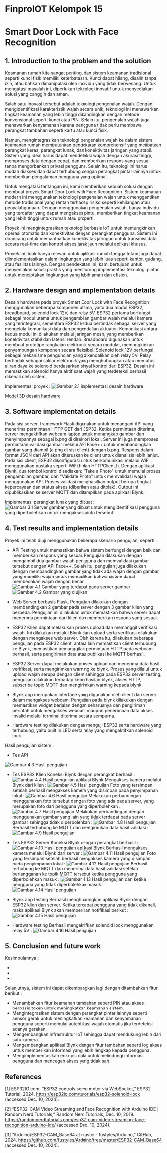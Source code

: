 # FinproIOT Kelompok 15

# Smart Door Lock with Face Recognition

## 1. Introduction to the problem and the solution

Keamanan rumah kita sangat penting, dan sistem keamanan tradisional seperti kunci fisik memiliki keterbatasan. Kunci dapat hilang, disalin tanpa izin, atau bahkan dimanipulasi oleh individu yang tidak berwenang. Untuk mengatasi masalah ini, diperlukan teknologi inovatif untuk menyediakan solusi yang canggih dan aman.

Salah satu inovasi tersebut adalah teknologi pengenalan wajah. Dengan mengidentifikasi karakteristik wajah secara unik, teknologi ini menawarkan tingkat keamanan yang lebih tinggi dibandingkan dengan metode konvensional seperti kunci atau PIN. Selain itu, pengenalan wajah juga menawarkan kenyamanan karena pengguna tidak perlu membawa perangkat tambahan seperti kartu atau kunci fisik.

Namun, mengintegrasikan teknologi pengenalan wajah ke dalam sistem keamanan rumah membutuhkan pendekatan komprehensif yang melibatkan perangkat keras, perangkat lunak, dan konektivitas jaringan yang stabil. Sistem yang ideal harus dapat mendeteksi wajah dengan akurasi tinggi, memproses data dengan cepat, dan memberikan respons yang sesuai tanpa mengorbankan privasi pengguna. Selain itu, teknologi ini harus mudah diakses dan dapat terhubung dengan perangkat pintar lainnya untuk memberikan pengalaman pengguna yang optimal.

Untuk mengatasi tantangan ini, kami memberikan sebuah solusi dengan membuat proyek Smart Door Lock with Face Recognition. Sistem keamanan modern ini menggunakan teknologi pengenalan wajah untuk menggantikan metode tradisional yang rentan terhadap risiko seperti kehilangan atau penyalahgunaan. Dengan menggunakan pengenalan wajah, hanya individu yang terdaftar yang dapat mengakses pintu, memberikan tingkat keamanan yang lebih tinggi untuk rumah atau properti.

Proyek ini mengintegrasikan teknologi berbasis IoT untuk memungkinkan operasi otomatis dan konektivitas dengan perangkat pengguna. Sistem ini dirancang untuk memanfaatkan konektivitas jaringan untuk transmisi data secara real-time dan kontrol akses jarak jauh melalui aplikasi khusus.

Proyek ini tidak hanya relevan untuk aplikasi rumah tangga tetapi juga dapat diimplementasikan dalam lingkungan yang lebih luas seperti kantor, gudang, atau fasilitas lainnya. Dengan pendekatan ini, kami bertujuan untuk menyediakan solusi praktis yang mendorong implementasi teknologi pintar untuk menciptakan lingkungan yang lebih aman dan efisien.

## 2. Hardware design and implementation details

Desain hardware pada proyek Smart Door Lock with Face Recognition menggunakan beberapa komponen utama, yaitu dua modul ESP32, breadboard, solenoid lock 12V, dan relay 5V. ESP32 pertama berfungsi sebagai modul utama untuk pengambilan gambar wajah melalui kamera yang terintegrasi, sementara ESP32 kedua bertindak sebagai server yang mengelola komunikasi data dan pengendalian aktuator. Komunikasi antara kedua modul ini dilakukan melalui jaringan mesh, yang memberikan konektivitas stabil dan latensi rendah.
Breadboard digunakan untuk membuat prototipe rangkaian elektronik secara modular, memungkinkan penyambungan komponen secara fleksibel. Solenoid lock 12V berfungsi sebagai mekanisme penguncian yang dikendalikan oleh relay 5V. Relay bertindak sebagai saklar elektronik yang menghubungkan atau memutus aliran daya ke solenoid berdasarkan sinyal kontrol dari ESP32. Desain ini memastikan solenoid hanya aktif saat wajah yang terdeteksi berhasil dikenali oleh sistem.

Implementasi proyek :
![Gambar 2.1 implementasi desain hardware](https://raw.githubusercontent.com/lebit-L1X/FinproIOT/refs/heads/master/Pictures/Hardware%20design.JPG)

[Model 3D desain hardware](https://www.tinkercad.com/things/9tIslLEpA0q-finpro-iot)

## 3. Software implementation details

Pada sisi server, framework Flask digunakan untuk menangani API yang menerima permintaan HTTP GET dari ESP32. Ketika permintaan diterima, server mengaktifkan webcam laptop untuk menangkap gambar dan menyimpannya sebagai b.png di direktori lokal. Server ini juga memproses permintaan validasi gambar melalui API Face++ untuk membandingkan gambar yang diambil (a.png di sisi client) dengan b.png. Respons dalam format JSON dari API akan diteruskan ke client untuk dianalisis lebih lanjut.
Pada sisi client, ESP32 dikonfigurasi untuk berkomunikasi melalui WiFi menggunakan pustaka seperti WiFi.h dan HTTPClient.h. Dengan aplikasi Blynk, dua tombol kontrol disediakan: "Take a Photo" untuk memulai proses pengambilan gambar, dan "Validate Photo" untuk memvalidasi wajah menggunakan API. Proses validasi menghasilkan output berupa tingkat kepercayaan dan status akses (diberikan atau ditolak). Output ini dipublikasikan ke server MQTT dan ditampilkan pada aplikasi Blynk.

Implementasi perangkat lunak yang dibuat :
![Gambar 3.1 Server gambar yang dibuat untuk mengidentifikasi pengguna yang diperbolehkan untuk mengakses pintu tersebut](https://)

## 4. Test results and implementation details

Proyek ini telah diuji menggunakan beberapa skenario pengujian, seperti :

- API Testing untuk memastikan bahwa sistem berfungsi dengan baik dan memberikan respons yang sesuai. Pengujian dilakukan dengan mengambil dua gambar wajah pengguna dan memvalidasi gambar tersebut dengan API Face++. Selain itu, pengujian juga dilakukan dengan membandingkan gambar yang tidak ada wajah dengan gambar yang memiliki wajah untuk memastikan bahwa sistem dapat membedakan wajah dengan benar.
  ![Gambar 4.1 Gambar yang terdapat pada server gambar](https://)
  ![Gambar 4.2 Gambar yang diujikan](https://)

- Web Server berbasis Flask. Pengujian dilakukan dengan membandingkan 2 gambar pada server dengan 3 gambar klien yang berbeda. Pengujian ini dilakukan untuk memastikan bahwa server dapat menerima permintaan dari klien dan memberikan respons yang sesuai.
- ESP32 Klien dapat melakukan proses upload dan memanggil verifikasi wajah. Ini dilakukan melalui Blynk dan upload serta verifikasi dilakukan dengan mengakses web server. Oleh karena itu, dilakukan beberapa pengujian pada ESP32 client, antara lain memastikan client terhubung ke Blynk, memastikan pemanggilan permintaan HTTP pada webcam berhasil, serta pengiriman data atau publikasi ke MQTT berhasil.
- ESP32 Server dapat melakukan proses upload dan menerima data hasil verifikasi, serta mengirimkan warning ke blynk. Proses yang dilalui untuk upload wajah serupa dengan client sehingga pada ESP32 server testing, pengujian dilakukan terhadap keberhasilan blynk, akses HTTP, subscribe topic MQTT dan mengirimkan warning kepada blynk.
- Blynk app merupakan interface yang digunakan oleh client dan server dalam mengakses webcam. Pengujian pada blynk dilakukan dengan memastikan widget berjalan dengan seharusnya dan pengiriman perintah untuk mengakses webcam maupun penerimaan data akses invalid melalui terminal diterima secara sempurna.
- Hardware testing dilakukan dengan menguji ESP32 serta hardware yang terhubung, yaitu built in LED serta relay yang mengaktifkan solenoid lock.

Hasil pengujian sistem :

- Tes API

![Gambar 4.3 Hasil pengujian](https://)

- Tes ESP32 Klien
  Koneksi Blynk dengan perangkat berhasil :
  ![Gambar 4.4 Hasil pengujian aplikasi Blynk](https://raw.githubusercontent.com/lebit-L1X/FinproIOT/refs/heads/master/Pictures/Blynk_Client.png)
  Mengakses kamera melalui Blynk dari klien :
  ![Gambar 4.5 Hasil pengujian](https://raw.githubusercontent.com/lebit-L1X/FinproIOT/refs/heads/master/Pictures/Capture_LogClient.png)
  Foto yang tersimpan setelah berhasil mengakses kamera yang disimpan pada penyimpanan lokal :
  ![Gambar 4.6 Hasil pengujian](https://raw.githubusercontent.com/lebit-L1X/FinproIOT/refs/heads/master/Pictures/a-client.png)
  Melakukan perbandingan menggunakan foto tersebut dengan foto yang ada pada server, yang merupakan foto dari pengguna yang diperbolehkan :
  ![Gambar 4.7 Hasil pengujian](https://raw.githubusercontent.com/lebit-L1X/FinproIOT/refs/heads/master/Pictures/Compare_Client_Valid.png)
  Melakukan perbandingan dengan menggunakan gambar yang lain yang tidak terdapat pada server gambar sehingga tidak diperbolehkan :
  ![Gambar 4.8 Hasil pengujian](https://raw.githubusercontent.com/lebit-L1X/FinproIOT/refs/heads/master/Pictures/Compare_Client_Invalid.png)
  Berhasil terhubung ke MQTT dan mengirimkan data hasil validasi :
  ![Gambar 4.9 Hasil pengujian](https://raw.githubusercontent.com/lebit-L1X/FinproIOT/refs/heads/master/Pictures/MQTT_Client.png)

- Tes ESP32 Server
  Koneksi Blynk dengan perangkat berhasil :
  ![Gambar 4.10 Hasil pengujian aplikasi Blynk](https://raw.githubusercontent.com/lebit-L1X/FinproIOT/refs/heads/master/Pictures/Blynk_Server.png)
  Berhasil mengakses kamera melalui Blynk dari server :
  ![Gambar 4.11 Hasil pengujian](https://raw.githubusercontent.com/lebit-L1X/FinproIOT/refs/heads/master/Pictures/Capture_LogServer.png)
  Foto yang tersimpan setelah berhasil mengakses kamera yang disimpan pada penyimpanan lokal :
  ![Gambar 4.12 Hasil pengujian](https://raw.githubusercontent.com/lebit-L1X/FinproIOT/refs/heads/master/Pictures/b-server.png)
  Berhasil terhubung ke MQTT dan menerima data hasil validasi setelah berlangganan ke topik MQTT tersebut ketika pengguna yang diperbolehkan masuk :
  ![Gambar 4.13 Hasil pengujian](https://raw.githubusercontent.com/lebit-L1X/FinproIOT/refs/heads/master/Pictures/MQTT_Server.png)
  dan ketika pengguna yang tidak diperbolehkan masuk :
  ![Gambar 4.14 Hasil pengujian](https://raw.githubusercontent.com/lebit-L1X/FinproIOT/refs/heads/master/Pictures/MQTT_Server_Invalid.png)

- Blynk app testing
  Berhasil menghubungkan aplikasi Blynk dengan ESP32 klien dan server. Ketika terdapat pengguna yang tidak dikenali, maka aplikasi Blynk akan memberikan notifikasi berikut :
  ![Gambar 4.15 Hasil pengujian](https://raw.githubusercontent.com/lebit-L1X/FinproIOT/refs/heads/master/Pictures/Blynk_Server_Intruder.png)

- Hardware testing
  Berhasil mengaktifkan solenoid lock menggunakan relay 5V :
  ![Gambar 4.16 Hasil pengujian](https://)

## 5. Conclusion and future work

Kesimpulannya :

-
-
-

Selanjutnya, sistem ini dapat dikembangkan lagi dengan ditambahkan fitur berikut :

- Menambahkan fitur keamanan tambahan seperti PIN atau akses berbasis token untuk meningkatkan keamanan sistem.
- Mengintegrasikan sistem dengan perangkat pintar lainnya seperti sensor gerak untuk meningkatkan keamanan dan kenyamanan pengguna seperti memulai autentikasi wajah otomatis jika terdeteksi adanya gerakan.
- Mengembangkan infrastruktur IoT sehingga dapat mendukung lebih dari satu kamera
- Mengembangkan aplikasi Blynk dengan fitur tambahan seperti log akses untuk memberikan informasi yang lebih lengkap kepada pengguna.
- Mengimplementasikan enkripsi data untuk melindungi informasi pengguna dan mencegah akses yang tidak sah.

## References

[1] ESP32IO.com, “ESP32 controls servo motor via WebSocket,” ESP32 Tutorial, 2024. https://esp32io.com/tutorials/esp32-solenoid-lock (accessed Dec. 10, 2024).

[2] “ESP32-CAM Video Streaming and Face Recognition with Arduino IDE | Random Nerd Tutorials,” Random Nerd Tutorials, Dec. 10, 2019. https://randomnerdtutorials.com/esp32-cam-video-streaming-face-recognition-arduino-ide/ (accessed Dec. 10, 2024).

[3] “Arduino/ESP32-CAM_Base64 at master · fustyles/Arduino,” GitHub, 2024. https://github.com/fustyles/Arduino/tree/master/ESP32-CAM_Base64 (accessed Dec. 10, 2024).
